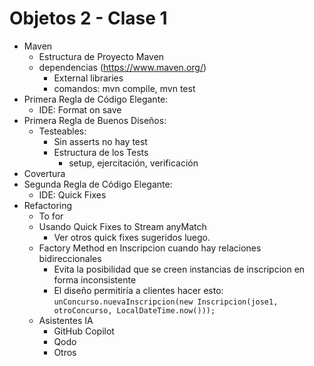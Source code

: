 # Objetos 2 - Clase 1

- Maven
    - Estructura de Proyecto Maven
    - dependencias (https://www.maven.org/)
        - External libraries
        - comandos: mvn compile, mvn test
- Primera Regla de Código Elegante:
    - IDE: Format on save
- Primera Regla de Buenos Diseños:
    - Testeables:
        - Sin asserts no hay test
        - Estructura de los Tests
            - setup, ejercitación, verificación
- Covertura
- Segunda Regla de Código Elegante:
    - IDE: Quick Fixes
- Refactoring
    - To for
    - Usando Quick Fixes to Stream anyMatch
        - Ver otros quick fixes sugeridos luego.
    - Factory Method en Inscripcion cuando hay relaciones bidireccionales
        - Evita la posibilidad que se creen instancias de inscripcion en forma inconsistente
        - El diseño permitiría a clientes hacer esto:
          ```unConcurso.nuevaInscripcion(new Inscripcion(jose1, otroConcurso, LocalDateTime.now()));```
    - Asistentes IA
        - GitHub Copilot
        - Qodo
        - Otros